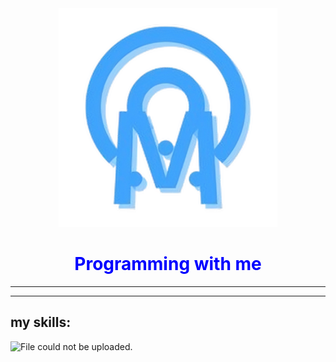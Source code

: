 <div align='center'>
  <img src="./upscalemedia-transformed.png" alt='File could not be uploaded.' width='350px' />
  <h1 style="color: blue;">Programming with me</h1>
</div>
<hr>
<hr>
<h2>my skills:</h2>
<img src='https://skillicons.dev/icons?i=js,git,html,nodejs,css,github,vscode,py,pycharm' alt='File could not be uploaded.' />

